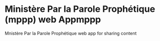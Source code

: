 # Ministère Par la Parole Prophétique (mppp) web Appmppp
Mnistère Par la Parole Prophétique web app for sharing content 
